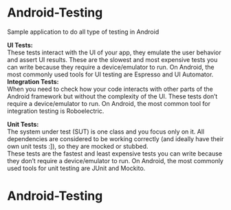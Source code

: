 # Android-Testing
Sample application to do all type of testing in Android


**UI Tests:**  
These tests interact with the UI of your app, they emulate the user behavior and assert UI results. These are the slowest and most expensive tests you can write because they require a device/emulator to run. On Android, the most commonly used tools for UI testing are Espresso and UI Automator.  
**Integration Tests:**  
When you need to check how your code interacts with other parts of the Android framework but without the complexity of the UI. These tests don’t require a device/emulator to run. On Android, the most common tool for integration testing is Roboelectric.   
  
**Unit Tests:**  
The system under test (SUT) is one class and you focus only on it. All dependencies are considered to be working correctly (and ideally have their own unit tests :]), so they are mocked or stubbed.  
These tests are the fastest and least expensive tests you can write because they don’t require a device/emulator to run. On Android, the most commonly used tools for unit testing are JUnit and Mockito.  
  
# Android-Testing  
